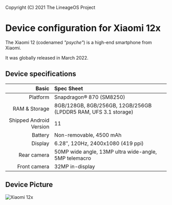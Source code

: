 Copyright (C) 2021 The LineageOS Project

Device configuration for Xiaomi 12x
=========================================

The Xiaomi 12 (codenamed _"psyche"_) is a high-end smartphone from Xiaomi.

It was globally released in March 2022.

## Device specifications

Basic   | Spec Sheet
-------:|:-------------------------
Platform | Snapdragon® 870 (SM8250)
RAM & Storage | 8GB/128GB, 8GB/256GB, 12GB/256GB (LPDDR5 RAM, UFS 3.1 storage)
Shipped Android Version | 11
Battery | Non-removable, 4500 mAh
Display | 6.28″, 120Hz, 2400x1080 (419 ppi)
Rear camera | 50MP wide angle, 13MP ultra wide-angle, 5MP telemacro
Front camera | 32MP in-display                         |

## Device Picture

 ![Xiaomi 12x](https://i.postimg.cc/65BzQf8h/xiaomi-12x.webp)
